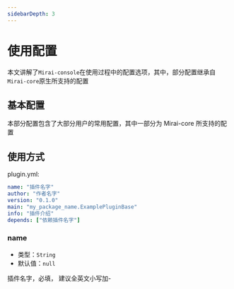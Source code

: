 ```yaml
---
sidebarDepth: 3
---
```


# 使用配置

本文讲解了`Mirai-console`在使用过程中的配置选项，其中，部分配置继承自`Mirai-core`原生所支持的配置

## 基本配置

本部分配置包含了大部分用户的常用配置，其中一部分为 Mirai-core 所支持的配置

## 使用方式

plugin.yml:

```yaml
name: "插件名字"
author: "作者名字"
version: "0.1.0"
main: "my_package_name.ExamplePluginBase"
info: "插件介绍"
depends: ["依赖插件名字"]
```
 

### name

- 类型：`String`
- 默认值：`null`

插件名字，必填， 建议全英文小写加-

 
